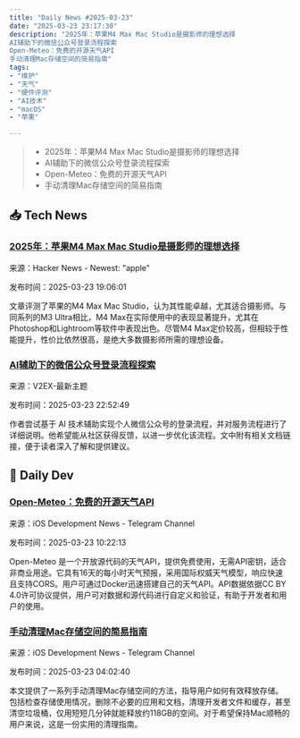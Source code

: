 ```yaml
---
title: "Daily News #2025-03-23"
date: "2025-03-23 23:17:30"
description: "2025年：苹果M4 Max Mac Studio是摄影师的理想选择
AI辅助下的微信公众号登录流程探索
Open-Meteo：免费的开源天气API
手动清理Mac存储空间的简易指南"
tags: 
- "维护"
- "天气"
- "硬件评测"
- "AI技术"
- "macOS"
- "苹果"

---
```


> - 2025年：苹果M4 Max Mac Studio是摄影师的理想选择
> - AI辅助下的微信公众号登录流程探索
> - Open-Meteo：免费的开源天气API
> - 手动清理Mac存储空间的简易指南

## 📥 Tech News

### [2025年：苹果M4 Max Mac Studio是摄影师的理想选择](https://petapixel.com/2025/03/11/in-2025-apples-m4-max-mac-studio-is-all-photographers-really-need/)

来源：Hacker News - Newest: "apple"

发布时间：2025-03-23 19:06:01

文章评测了苹果的M4 Max Mac Studio，认为其性能卓越，尤其适合摄影师。与同系列的M3 Ultra相比，M4 Max在实际使用中的表现显著提升，尤其在Photoshop和Lightroom等软件中表现出色。尽管M4 Max定价较高，但相较于性能提升，性价比依然很高，是绝大多数摄影师所需的理想设备。

### [AI辅助下的微信公众号登录流程探索](https://www.v2ex.com/t/1120512)

来源：V2EX-最新主题

发布时间：2025-03-23 22:52:49

作者尝试基于 AI 技术辅助实现个人微信公众号的登录流程，并对服务流程进行了详细说明。他希望能从社区获得反馈，以进一步优化该流程。文中附有相关文档链接，便于读者深入了解和提供建议。

## 💾 Daily Dev

### [Open-Meteo：免费的开源天气API](https://github.com/open-meteo/open-meteo)

来源：iOS Development News - Telegram Channel

发布时间：2025-03-23 10:22:13

Open-Meteo 是一个开放源代码的天气API，提供免费使用，无需API密钥，适合非商业用途。它具有16天的每小时天气预报，采用国际权威天气模型，响应快速且支持CORS。用户可通过Docker迅速搭建自己的天气API。API数据依据CC BY 4.0许可协议提供，用户可对数据和源代码进行自定义和验证，有助于开发者和用户的使用。

### [手动清理Mac存储空间的简易指南](https://manu.show/2025-03-22-clean-storage-mac/)

来源：iOS Development News - Telegram Channel

发布时间：2025-03-23 04:02:40

本文提供了一系列手动清理Mac存储空间的方法，指导用户如何有效释放存储。包括检查存储使用情况，删除不必要的应用和文档，清理开发者文件和缓存，甚至清空垃圾桶，仅用短短几分钟就能释放约118GB的空间。对于希望保持Mac顺畅的用户来说，这是一份实用的清理指南。
